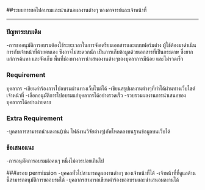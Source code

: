 ##ระบบการขอไปอบรมและนำเสนอผลงานต่างๆ ของอาจารย์และเจ้าหน้าที่
 
---
 
### ปัญหาระบบเดิม
-การขออนุมัติการอบรมต้องใช้ระยะเวลาในการจัดเตรียมเอกสารและแบบฟอร์มต่าง
ผู้ใช้ต้องมาดำเนินการกับเจ้าหน้าที่ด้วยตนเอง ซึงอาจไม่สะดวกนัก
เป็นการเก็บข้อมูลด้วยเอกสารที่เป็นกระดาษ ซึ่งยากแก่การค้นหา และจัดเก็บ
พื้นที่ช่องทางการนำเสนองานต่างๆของบุคลาการมีน้อย และไม่รวดเร็ว

### Requirement
บุคลากร
 -เขียนคำร้องการไปอบรมผ่านทางเว็บไซต์ได้
 -เขียนสรุปผลงานต่างๆที่ทำได้ผ่านทางเว็บไซต์
เจ้าหน้าที่
 -เลือกอนุมัติการไปอบรมแก่บุคลากรได้อย่างรวดเร็ว
 -รวบรวมผลงานการนำเสนอของบุคลากรได้อย่างง่ายดาย	

### Extra Requirement
-บุคลาการสามารถนำผลงาน(เช่น ไฟล์งานวิจัยต่างๆ)อัพโหลดลงบนฐานข้อมูลบนเว็บได้

### ข้อเสนอแนะ
 -การอนุมัตการอบรมต่อคนๆ หนึ่งไม่ควรบ่อยเกินไป 

###กรอบ permission
 -บุคคลทั่วไปสามารถดูผลงานต่างๆ ของเจ้าหน้าที่ได้
 -เจ้าหน้าที่ที่ดูแลด้านนี้สามารถอนุมัติการขออบรมได้
 -บุคลากรสามารถเขียนคำร้องขออบรมและนำเสนอผลงานได้

